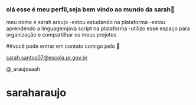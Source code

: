 ### olá esse é meu perfil,seja bem vindo ao mundo da sarah💖

meu nome é sarah araujo
-estou estudando na plataforma 
-estou aprendendo a linguagemjava script na plataforma 
-utilizo esse espaço para organização e compartilhar os meus projetos 

##vocẽ pode entrar em contato comigo pelo 💬

sarah.santos07@escola.pr.gov.br


@_araujosaah


# saraharaujo

